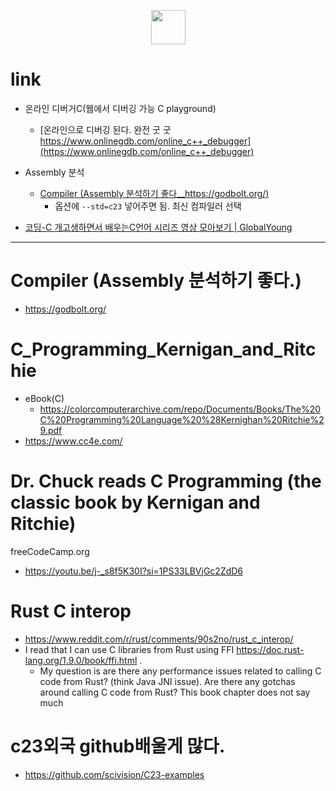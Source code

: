 <p align="center">
  <img width=55px src="https://github.com/YoungHaKim7/Cpp_Training/assets/67513038/1ff1c447-9b46-4775-85e2-66818ff2c318" />
</p>

# link

- 온라인 디버거C(웹에서 디버깅 가능 C playground)
  - [온라인으로 디버깅 된다. 완전 굿 굿 https://www.onlinegdb.com/online_c++_debugger](https://www.onlinegdb.com/online_c++_debugger)
- Assembly 분석
  - [Compiler (Assembly 분석하기 좋다__https://godbolt.org/)](https://godbolt.org/)
    - 옵션에 `--std=c23` 넣어주면 됨. 최신 컴파일러 선택

- [코딩-C 개고생하면서 배우는C언어 시리즈 영상 모아보기 | GlobalYoung](https://youtube.com/playlist?list=PLcMveqN_07mauKnkqP6Vah7cgcvfJZg-f&si=5yZeK967zvIWUN03)


<hr />

# Compiler (Assembly 분석하기 좋다.)
- https://godbolt.org/

# C_Programming_Kernigan_and_Ritchie
- eBook(C)
  - https://colorcomputerarchive.com/repo/Documents/Books/The%20C%20Programming%20Language%20%28Kernighan%20Ritchie%29.pdf
- https://www.cc4e.com/

# Dr. Chuck reads C Programming (the classic book by Kernigan and Ritchie)
freeCodeCamp.org
- https://youtu.be/j-_s8f5K30I?si=1PS33LBVjGc2ZdD6

# Rust C interop
- https://www.reddit.com/r/rust/comments/90s2no/rust_c_interop/
- I read that I can use C libraries from Rust using FFI https://doc.rust-lang.org/1.9.0/book/ffi.html .
  - My question is are there any performance issues related to calling C code from Rust? (think Java JNI issue). Are there any gotchas around calling C code from Rust? This book chapter does not say much

# c23외국 github배울게 많다.
- https://github.com/scivision/C23-examples


